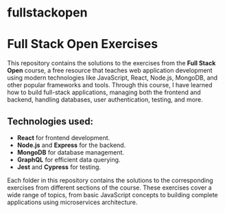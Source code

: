 # fullstackopen

# Full Stack Open Exercises

This repository contains the solutions to the exercises from the **Full Stack Open** course, a free resource that teaches web application development using modern technologies like JavaScript, React, Node.js, MongoDB, and other popular frameworks and tools. Through this course, I have learned how to build full-stack applications, managing both the frontend and backend, handling databases, user authentication, testing, and more.

## Technologies used:
- **React** for frontend development.
- **Node.js** and **Express** for the backend.
- **MongoDB** for database management.
- **GraphQL** for efficient data querying.
- **Jest** and **Cypress** for testing.

Each folder in this repository contains the solutions to the corresponding exercises from different sections of the course. These exercises cover a wide range of topics, from basic JavaScript concepts to building complete applications using microservices architecture.
